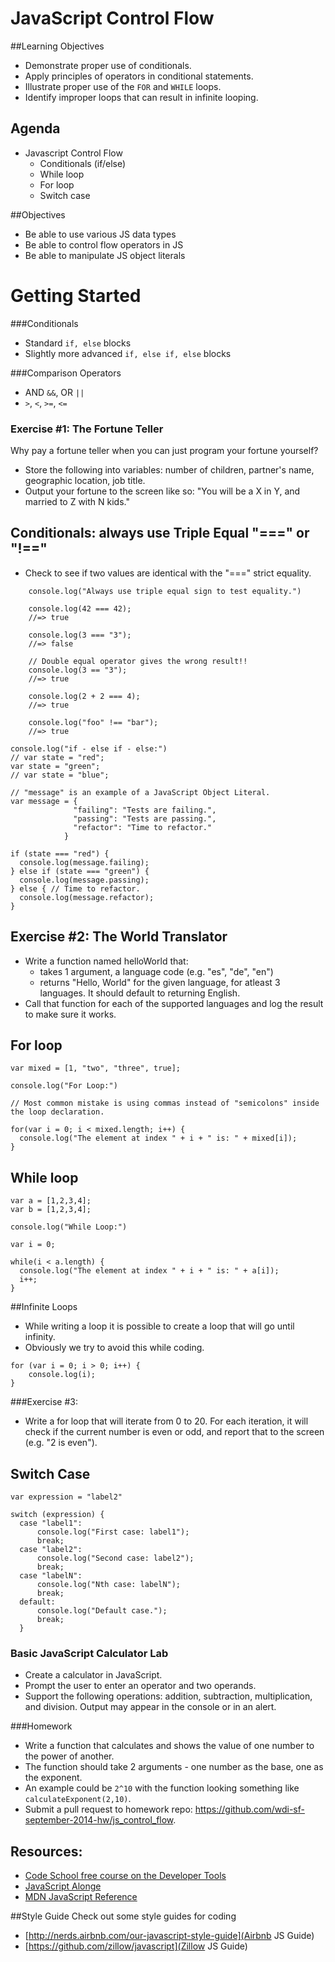 # JavaScript Control Flow

##Learning Objectives
* Demonstrate proper use of conditionals.
* Apply principles of operators in conditional statements.
* Illustrate proper use of the `FOR` and `WHILE` loops.
* Identify improper loops that can result in infinite looping.

## Agenda 
* Javascript Control Flow
  * Conditionals (if/else)
  * While loop
  * For loop
  * Switch case

##Objectives
* Be able to use various JS data types
* Be able to control flow operators in JS
* Be able to manipulate JS object literals

# Getting Started
###Conditionals

* Standard `if, else` blocks
* Slightly more advanced `if, else if, else` blocks

###Comparison Operators

* AND `&&`, OR `||`
* `>`, `<`, `>=`, `<=`

### Exercise #1: The Fortune Teller

  Why pay a fortune teller when you can just program your fortune yourself?

  - Store the following into variables: number of children, partner's name, geographic location, job title.
  - Output your fortune to the screen like so: "You will be a X in Y, and married to Z with N kids."

## Conditionals: always use Triple Equal "===" or "!=="
* Check to see if two values are identical with the "===" strict equality.
  
```
    console.log("Always use triple equal sign to test equality.")

    console.log(42 === 42);
    //=> true

    console.log(3 === "3");
    //=> false

    // Double equal operator gives the wrong result!!
    console.log(3 == "3");
    //=> true

    console.log(2 + 2 === 4);
    //=> true

    console.log("foo" !== "bar");
    //=> true

  ```
  ```
  console.log("if - else if - else:")
  // var state = "red";
  var state = "green";
  // var state = "blue";

  // "message" is an example of a JavaScript Object Literal.
  var message = {
                "failing": "Tests are failing.",
                "passing": "Tests are passing.",
                "refactor": "Time to refactor."
              }
              
  if (state === "red") {  
    console.log(message.failing);
  } else if (state === "green") {
    console.log(message.passing);
  } else { // Time to refactor.
    console.log(message.refactor);  
  }
  ```
  
## Exercise #2: The World Translator
- Write a function named helloWorld that:
  - takes 1 argument, a language code (e.g. "es", "de", "en")
  - returns "Hello, World" for the given language, for atleast 3 languages. It should default to returning English.
- Call that function for each of the supported languages and log the result to make sure it works.

## For loop

  ```
  var mixed = [1, "two", "three", true];
  
  console.log("For Loop:")
  
  // Most common mistake is using commas instead of "semicolons" inside the loop declaration.
  
  for(var i = 0; i < mixed.length; i++) {
    console.log("The element at index " + i + " is: " + mixed[i]); 
  }
  ```
  
## While loop
  ```  
  var a = [1,2,3,4];
  var b = [1,2,3,4];

  console.log("While Loop:")
  
  var i = 0;
  
  while(i < a.length) {
    console.log("The element at index " + i + " is: " + a[i]);
    i++; 
  }
  ```
##Infinite Loops

- While writing a loop it is possible to create a loop that will go until infinity.
- Obviously we try to avoid this while coding.

```
for (var i = 0; i > 0; i++) {
	console.log(i);
}
```

###Exercise #3: 
- Write a for loop that will iterate from 0 to 20. For each iteration, it will check if the current number is even or odd, and report that to the screen (e.g. "2 is even").
  
## Switch Case
  
  ```
  var expression = "label2"

  switch (expression) {
    case "label1":
        console.log("First case: label1");
        break;
    case "label2":
        console.log("Second case: label2");
        break;
    case "labelN":
        console.log("Nth case: labelN");
        break;
    default:
        console.log("Default case.");
        break;
    }
   ```
### Basic JavaScript Calculator Lab

- Create a calculator in JavaScript.
- Prompt the user to enter an operator and two operands.
- Support the following operations: addition, subtraction, multiplication, and division. Output may appear in the console or in an alert.

###Homework

- Write a function that calculates and shows the value of one number to the power of another.
- The function should take 2 arguments - one number as the base, one as the exponent.
- An example could be `2^10` with the function looking something like `calculateExponent(2,10)`.
- Submit a pull request to homework repo: https://github.com/wdi-sf-september-2014-hw/js_control_flow.

## Resources:
* [Code School free course on the Developer Tools](https://www.codeschool.com/courses/discover-devtools)
* [JavaScript Alonge](https://leanpub.com/javascript-allonge/read#leanpub-auto-a-pull-of-the-lever-prefaces)
* [MDN JavaScript Reference](https://developer.mozilla.org/en-US/docs/Web/JavaScript/Reference)

##Style Guide
Check out some style guides for coding  

- [http://nerds.airbnb.com/our-javascript-style-guide](Airbnb JS Guide)
- [https://github.com/zillow/javascript](Zillow JS Guide) 